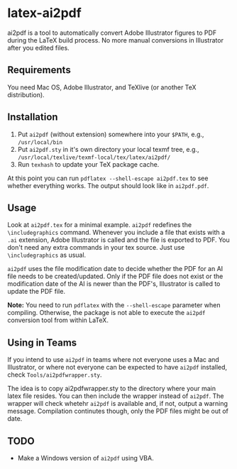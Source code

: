 latex-ai2pdf
============

ai2pdf is a tool to automatically convert Adobe Illustrator figures to PDF during the LaTeX build process. No more manual conversions in Illustrator after you edited files.

Requirements
------------

You need Mac OS, Adobe Illustrator, and TeXlive (or another TeX distribution).

Installation
------------

 1. Put ``ai2pdf`` (without extension) somewhere into your ``$PATH``, e.g., ``/usr/local/bin``
 2. Put ``ai2pdf.sty`` in it's own directory your local texmf tree, e.g., ``/usr/local/texlive/texmf-local/tex/latex/ai2pdf/``
 3. Run ``texhash`` to update your TeX package cache.

At this point you can run ``pdflatex --shell-escape ai2pdf.tex`` to see whether everything works. The output should look like in ``ai2pdf.pdf``.

Usage
-----

Look at ``ai2pdf.tex`` for a minimal example. ``ai2pdf`` redefines the ``\includegraphics`` command. Whenever you include a file that exists with a ``.ai`` extension, Adobe Illustrator is called and the file is exported to PDF. You don't need any extra commands in your tex source. Just use ``\includegraphics`` as usual.

``ai2pdf`` uses the file modification date to decide whether the PDF for an AI
file needs to be created/updated. Only if the PDF file does not exist or the
modification date of the AI is newer than the PDF's, Illustrator is called to
update the PDF file.

**Note:** You need to run ``pdflatex`` with the ``--shell-escape`` parameter when compiling. Otherwise, the package is not able to execute the ``ai2pdf`` conversion tool from within LaTeX.

Using in Teams
--------------

If you intend to use ``ai2pdf`` in teams where not everyone uses a Mac and
Illustrator, or where not everyone can be expected to have ``ai2pdf``
installed, check ``Tools/ai2pdfwrapper.sty``.

The idea is to copy ai2pdfwrapper.sty to the directory where your main latex
file resides. You can then include the wrapper instead of ``ai2pdf``. The
wrapper will check whetehr ``ai2pdf`` is available and, if not, output a
warning message. Compilation continutes though, only the PDF files might be
out of date.

TODO
----
 * Make a Windows version of ``ai2pdf`` using VBA.
